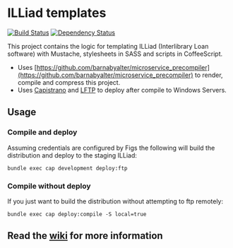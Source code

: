 # ILLiad templates

[![Build Status](http://jenkins.library.nyu.edu/buildStatus/icon?job=ILLiad_Production_Deploy)](http://jenkins.library.nyu.edu:8080/view/ILLiad/job/ILLiad_Production_Deploy/)
[![Dependency Status](https://gemnasium.com/NYULibraries/illiad-templates.png)](https://gemnasium.com/NYULibraries/illiad-templates)

This project contains the logic for templating ILLiad (Interlibrary Loan software) with Mustache, stylesheets in SASS and scripts in CoffeeScript.

* Uses [https://github.com/barnabyalter/microservice_precompiler](https://github.com/barnabyalter/microservice_precompiler) to render, compile and compress this project.
* Uses [Capistrano](https://github.com/capistrano/capistrano) and [LFTP](http://lftp.yar.ru/) to deploy after compile to Windows Servers.

## Usage

### Compile and deploy

Assuming credentials are configured by Figs the following will build the distribution and deploy to the staging ILLiad:

```
bundle exec cap development deploy:ftp
```

### Compile without deploy

If you just want to build the distribution without attempting to ftp remotely:

```
bundle exec cap deploy:compile -S local=true
```

## Read the [wiki](https://github.com/NYULibraries/illiad-templates/wiki) for more information
